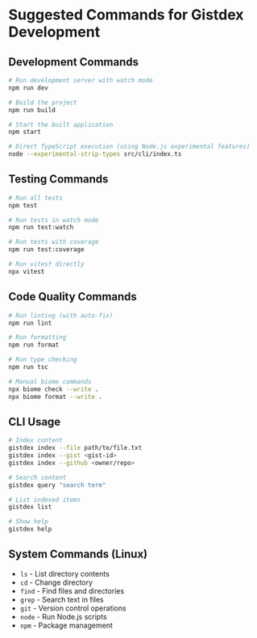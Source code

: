 # Suggested Commands for Gistdex Development

## Development Commands
```bash
# Run development server with watch mode
npm run dev

# Build the project
npm run build

# Start the built application
npm start

# Direct TypeScript execution (using Node.js experimental features)
node --experimental-strip-types src/cli/index.ts
```

## Testing Commands
```bash
# Run all tests
npm test

# Run tests in watch mode
npm run test:watch

# Run tests with coverage
npm run test:coverage

# Run vitest directly
npx vitest
```

## Code Quality Commands
```bash
# Run linting (with auto-fix)
npm run lint

# Run formatting
npm run format

# Run type checking
npm run tsc

# Manual biome commands
npx biome check --write .
npx biome format --write .
```

## CLI Usage
```bash
# Index content
gistdex index --file path/to/file.txt
gistdex index --gist <gist-id>
gistdex index --github <owner/repo>

# Search content
gistdex query "search term"

# List indexed items
gistdex list

# Show help
gistdex help
```

## System Commands (Linux)
- `ls` - List directory contents
- `cd` - Change directory
- `find` - Find files and directories
- `grep` - Search text in files
- `git` - Version control operations
- `node` - Run Node.js scripts
- `npm` - Package management